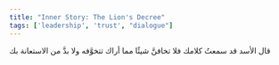 ```yaml
---
title: "Inner Story: The Lion's Decree"
tags: ['leadership', 'trust', "dialogue"]
---
```


 قال الأسد قد سمعتُ كلامك فلا تخافنَّ شيئًا مما أراك تتخوَّفه ولا بدَّ من الاستعانة بك
